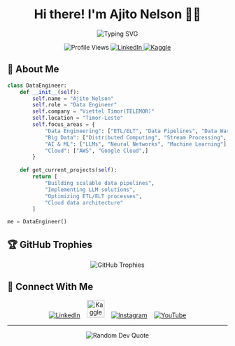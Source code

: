 <h1 align="center">Hi there! I'm Ajito Nelson 👨‍🎤</h1>
<div align="center">
  <img src="https://readme-typing-svg.herokuapp.com?font=Fira+Code&weight=500&size=25&pause=1000&color=6AD600&background=1E1E1E00&center=true&vCenter=true&random=false&width=435&lines=Big+Data+Engineer;AI+%26+LLM+Enthusiast;" alt="Typing SVG" />
</div>

<p align="center">
  <img src="https://komarev.com/ghpvc/?username=ajitonelsonn&label=Profile%20views&color=0e75b6&style=for-the-badge" alt="Profile Views" />
  <a href="https://linkedin.com/in/ajitonelson" target="_blank">
    <img src="https://img.shields.io/badge/LinkedIn-Connect-blue?style=for-the-badge&logo=linkedin" alt="LinkedIn" />
  </a>
  <a href="https://kaggle.com/ajito89" target="_blank">
    <img src="https://img.shields.io/badge/Kaggle-Follow-20BEFF?style=for-the-badge&logo=kaggle" alt="Kaggle" />
  </a>
</p>

## 🚀 About Me

```python
class DataEngineer:
    def __init__(self):
        self.name = "Ajito Nelson"
        self.role = "Data Engineer"
        self.company = "Viettel Timor(TELEMOR)"
        self.location = "Timor-Leste"
        self.focus_areas = {
            "Data Engineering": ["ETL/ELT", "Data Pipelines", "Data Warehousing"],
            "Big Data": ["Distributed Computing", "Stream Processing", "Data Lakes"],
            "AI & ML": ["LLMs", "Neural Networks", "Machine Learning"],
            "Cloud": ["AWS", "Google Cloud",]
        }
        
    def get_current_projects(self):
        return [
            "Building scalable data pipelines",
            "Implementing LLM solutions",
            "Optimizing ETL/ELT processes",
            "Cloud data architecture"
        ]

me = DataEngineer()
```


## 🏆 GitHub Trophies

<div align="center">
  <img src="https://github-profile-trophy.vercel.app/?username=ajitonelsonn&theme=radical&no-frame=true&no-bg=true&margin-w=4&column=4" alt="GitHub Trophies"/>
</div>

## 🤝 Connect With Me

<p align="center">
  <a href="https://linkedin.com/in/ajitonelson" target="_blank"><img src="https://skillicons.dev/icons?i=linkedin" alt="LinkedIn"/></a>
  &nbsp;&nbsp;
  <a href="https://kaggle.com/ajito89" target="_blank"><img src="https://www.vectorlogo.zone/logos/kaggle/kaggle-icon.svg" alt="Kaggle" width="40" height="40"/></a>
  &nbsp;&nbsp;
  <a href="https://instagram.com/kharu89_" target="_blank"><img src="https://skillicons.dev/icons?i=instagram" alt="Instagram"/></a>
  &nbsp;&nbsp;
  <a href="https://www.youtube.com/@anotilkharu59" target="_blank"><img src="https://skillicons.dev/icons?i=youtube" alt="YouTube"/></a>
</p>

---

<div align="center">
  <img src="https://quotes-github-readme.vercel.app/api?type=horizontal&theme=radical" alt="Random Dev Quote"/>
</div>
